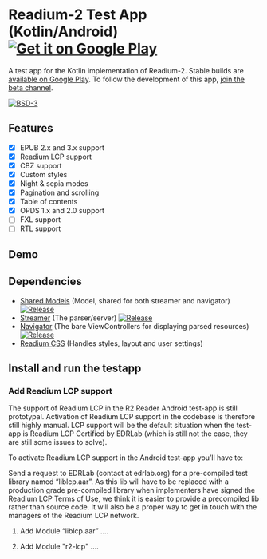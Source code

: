 # Readium-2 Test App (Kotlin/Android) <a href='https://play.google.com/store/apps/details?id=org.readium.r2reader'><img alt='Get it on Google Play' src='https://play.google.com/intl/en_us/badges/images/badge_new.png'/></a>

A test app for the Kotlin implementation of Readium-2. Stable builds are [available on Google Play](https://play.google.com/store/apps/details?id=org.readium.r2reader). To follow the development of this app, [join the beta channel](https://play.google.com/apps/testing/org.readium.r2reader).

[![BSD-3](https://img.shields.io/badge/License-BSD--3-brightgreen.svg)](https://opensource.org/licenses/BSD-3-Clause)

## Features

- [x] EPUB 2.x and 3.x support
- [x] Readium LCP support
- [x] CBZ support
- [x] Custom styles
- [x] Night & sepia modes
- [x] Pagination and scrolling
- [x] Table of contents
- [x] OPDS 1.x and 2.0 support
- [ ] FXL support
- [ ] RTL support

## Demo


## Dependencies

- [Shared Models](https://github.com/readium/r2-shared-kotlin) (Model, shared for both streamer and navigator) [![Release](https://jitpack.io/v/readium/r2-shared-kotlin.svg)](https://jitpack.io/#readium/r2-shared-kotlin)
- [Streamer](https://github.com/readium/r2-streamer-kotlin) (The parser/server) [![Release](https://jitpack.io/v/readium/r2-streamer-kotlin.svg)](https://jitpack.io/#readium/r2-streamer-kotlin) 
- [Navigator](https://github.com/readium/r2-navigator-kotlin) (The bare ViewControllers for displaying parsed resources) [![Release](https://jitpack.io/v/readium/r2-navigator-kotlin.svg)](https://jitpack.io/#readium/r2-navigator-kotlin)
- [Readium CSS](https://github.com/readium/readium-css) (Handles styles, layout and user settings)

## Install and run the testapp



### Add Readium LCP support

The support of Readium LCP in the R2 Reader Android test-app is still prototypal. Activation of Readium LCP support in the codebase is therefore still highly manual. LCP support will be the default situation when the test-app is Readium LCP Certified by EDRLab (which is still not the case, they are still some issues to solve).  

To activate Readium LCP support in the Android test-app you’ll have to:

Send a request to EDRLab (contact at edrlab.org) for a pre-compiled test library named “liblcp.aar”. As this lib will have to be replaced with a production grade pre-compiled library when implementers have signed the Readium LCP Terms of Use, we think it is easier to provide a precompiled lib rather than source code. It will also be a proper way to get in touch with the managers of the Readium LCP network.

1. Add Module “liblcp.aar”
....

2. Add Module "r2-lcp"
....




